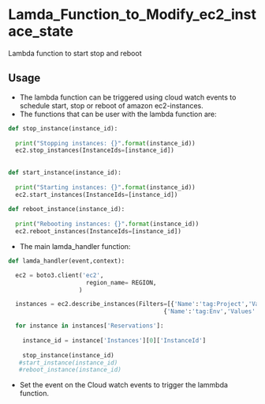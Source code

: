 
# Lamda_Function_to_Modify_ec2_instace_state
Lambda function to start stop and reboot


## Usage

- The lambda function can be triggered using cloud watch events to schedule start, stop or reboot of amazon ec2-instances.
- The functions that can be user with the lambda function are:

```python
def stop_instance(instance_id):
  
  print("Stopping instances: {}".format(instance_id))
  ec2.stop_instances(InstanceIds=[instance_id])
  
    
def start_instance(instance_id):
  
  print("Starting instances: {}".format(instance_id))
  ec2.start_instances(InstanceIds=[instance_id])
    
def reboot_instance(instance_id):
  
  print("Rebooting instances: {}".format(instance_id))
  ec2.reboot_instances(InstanceIds=[instance_id])

```
- The main lamda_handler function:
```python
def lamda_handler(event,context):

  ec2 = boto3.client('ec2',
                      region_name= REGION,
                    )

  instances = ec2.describe_instances(Filters=[{'Name':'tag:Project','Values':['terraform']},
                                            {'Name':'tag:Env','Values':['dev']}])

  for instance in instances['Reservations']:
    
    instance_id = instance['Instances'][0]['InstanceId']
  
    stop_instance(instance_id)
   #start_instance(instance_id) 
   #reboot_instance(instance_id)
```
- Set the event on the Cloud watch events to trigger the lammbda function.
